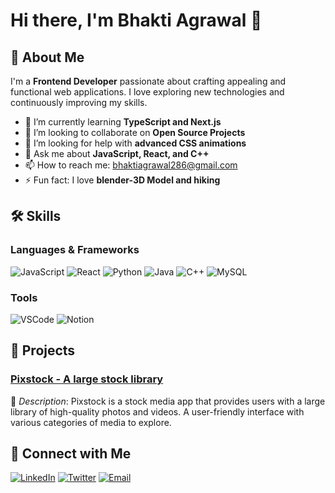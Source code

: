 # Hi there, I'm Bhakti Agrawal 👋



## 🌟 About Me

I'm a **Frontend Developer** passionate about crafting appealing and functional web applications. I love exploring new technologies and continuously improving my skills.

- 🌱 I’m currently learning **TypeScript and Next.js**
- 👯 I’m looking to collaborate on **Open Source Projects**
- 🤔 I’m looking for help with **advanced CSS animations**
- 💬 Ask me about **JavaScript, React, and C++**
- 📫 How to reach me: [bhaktiagrawal286@gmail.com](mailto:bhaktiagrawal286@gmail.com)
- ⚡ Fun fact: I love **blender-3D Model and hiking**

## 🛠️ Skills

### Languages & Frameworks
![JavaScript](https://img.shields.io/badge/-JavaScript-333333?style=flat&logo=javascript)
![React](https://img.shields.io/badge/-React-333333?style=flat&logo=react)
![Python](https://img.shields.io/badge/-Python-333333?style=flat&logo=python)
![Java](https://img.shields.io/badge/java-%23ED8B00.svg?style=for-the-badge&logo=openjdk&logoColor=white)
![C++](https://img.shields.io/badge/-C++-333333?style=flat&logo=cplusplus)
![MySQL](https://img.shields.io/badge/mysql-4479A1.svg?style=for-the-badge&logo=mysql&logoColor=white)
### Tools
![VSCode](https://img.shields.io/badge/-VSCode-333333?style=flat&logo=visualstudiocode)
![Notion](https://img.shields.io/badge/-Notion-333333?style=flat&logo=notion)



## 🚀 Projects

### [Pixstock - A large stock library](https://stock-media-platform.vercel.app/)
🚧 *Description*: Pixstock is a stock media app that provides users with a large library of high-quality photos and videos. A user-friendly interface with various categories of media to explore.


## 💬 Connect with Me

[![LinkedIn](https://img.shields.io/badge/-LinkedIn-333333?style=flat&logo=linkedin)](https://www.linkedin.com/in/bhakti-agrawal-a88b51214/)
[![Twitter](https://img.shields.io/badge/-Twitter-333333?style=flat&logo=twitter)](https://x.com/BhaktiAgrawal3)
[![Email](https://img.shields.io/badge/-Email-333333?style=flat&logo=gmail)](mailto:bhaktiagrawal286@gmail.com)


